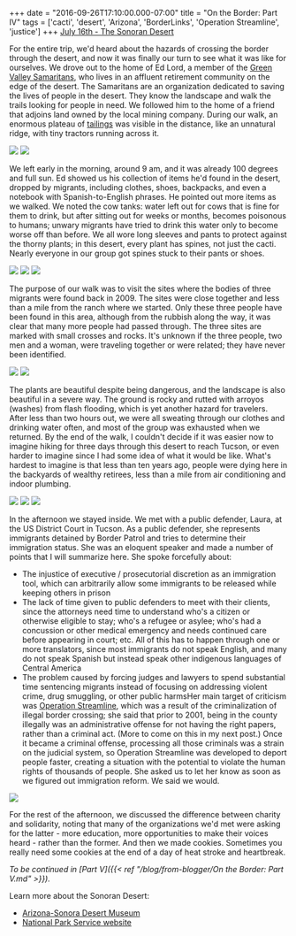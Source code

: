 +++
date = "2016-09-26T17:10:00.000-07:00"
title = "On the Border: Part IV"
tags = ['cacti', 'desert', 'Arizona', 'BorderLinks', 'Operation Streamline', 'justice']
+++
<u>July 16th - The Sonoran Desert</u>

For the entire trip, we'd heard about the hazards of crossing the border through the desert, and now it was finally our turn to see what it was like for ourselves.  We drove out to the home of Ed Lord, a member of the [Green Valley Samaritans](http://www.gvs-samaritans.org/), who lives in an affluent retirement community on the edge of the desert.  The Samaritans are an organization dedicated to saving the lives of people in the desert.  They know the landscape and walk the trails looking for people in need.  We followed him to the home of a friend that adjoins land owned by the local mining company.  During our walk, an enormous plateau of [tailings](https://en.wikipedia.org/wiki/Tailings) was visible in the distance, like an unnatural ridge, with tiny tractors running across it.

<img src="https://4.bp.blogspot.com/-zsU9G8yPz1w/Vjg70OcnbbI/AAAAAAAAH08/IUAXJTsk3kQONg27o5L0ASHbcMExkj_0ACPcB/s1600/IMG_2343.jpg"/>

<img src="https://3.bp.blogspot.com/-Sgf2sZ6OBdw/Vjg71q9KACI/AAAAAAAAH1U/21BMW5J0ffkWg82amWA6zvPi4SQVLrJ_ACPcB/s1600/IMG_2352.jpg"/>

We left early in the morning, around 9 am, and it was already 100 degrees and full sun.  Ed showed us his collection of items he'd found in the desert, dropped by migrants, including clothes, shoes, backpacks, and even a notebook with Spanish-to-English phrases.  He pointed out more items as we walked.  We noted the cow tanks: water left out for cows that is fine for them to drink, but after sitting out for weeks or months, becomes poisonous to humans; unwary migrants have tried to drink this water only to become worse off than before.  We all wore long sleeves and pants to protect against the thorny plants; in this desert, every plant has spines, not just the cacti.  Nearly everyone in our group got spines stuck to their pants or shoes.

<img src="https://1.bp.blogspot.com/-3Qv-Ji94Tl8/Vjg71CSFPPI/AAAAAAAAH1M/OJa-tBAuV005ABtwLXcJrj5Xa6K8DJpKgCPcB/s1600/IMG_2348.jpg"/>

<img src="https://1.bp.blogspot.com/-H52ZkNbzLQg/Vjg73NFEHUI/AAAAAAAAH1k/AEaM0q3eBykZmzVAoEMRrdTx8O32DEyygCPcB/s1600/IMG_2356.jpg"/>

<img src="https://2.bp.blogspot.com/-ALj54RRnF-c/Vjg8BtlnqKI/AAAAAAAAH2k/IRJX56j0xxcWJq09jBJBYLIG0Sw9bueGQCPcB/s1600/IMG_2381.jpg"/>

The purpose of our walk was to visit the sites where the bodies of three migrants were found back in 2009.  The sites were close together and less than a mile from the ranch where we started.  Only these three people have been found in this area, although from the rubbish along the way, it was clear that many more people had passed through.  The three sites are marked with small crosses and rocks.  It's unknown if the three people, two men and a woman, were traveling together or were related; they have never been identified.

<img src="https://3.bp.blogspot.com/-PlRJFq_oC8s/Vjg8BLIrcWI/AAAAAAAAH2c/AoF948XS-mAQJtUvZW1fALbPpUwLkg8swCPcB/s1600/IMG_2380.jpg"/>

<img src="https://1.bp.blogspot.com/-ZszX3E0b7TE/Vjg76ibsAbI/AAAAAAAAH2U/_tVni-K_6ogUEM0FSGP7IcGpPYILfdMEACPcB/s1600/IMG_2377.jpg"/>

The plants are beautiful despite being dangerous, and the landscape is also beautiful in a severe way.  The ground is rocky and rutted with arroyos (washes) from flash flooding, which is yet another hazard for travelers.  After less than two hours out, we were all sweating through our clothes and drinking water often, and most of the group was exhausted when we returned.  By the end of the walk, I couldn't decide if it was easier now to imagine hiking for three days through this desert to reach Tucson, or even harder to imagine since I had some idea of what it would be like.  What's hardest to imagine is that less than ten years ago, people were dying here in the backyards of wealthy retirees, less than a mile from air conditioning and indoor plumbing.

<img src="https://4.bp.blogspot.com/-S2xoeKVhb5M/Vjg8CCQVasI/AAAAAAAAH2s/tYomc39ab0IOiRQxgeS__pGZajwtKQrKQCPcB/s1600/IMG_2389.jpg"/>

<img src="https://4.bp.blogspot.com/-FRzJGgRYh0o/Vjg8C12mXWI/AAAAAAAAH20/bPr6DT-8Z0MU2zwdwafulD991hODk0gDgCPcB/s1600/IMG_2393.jpg"/>

<img src="https://3.bp.blogspot.com/-D9lD6FY3Sb8/Vjg76NelWMI/AAAAAAAAH2I/8XDaQSW7loE-vok1Eaiyg0GKLd4kLXGoQCPcB/s1600/IMG_2373.jpg"/>

In the afternoon we stayed inside.  We met with a public defender, Laura, at the US District Court in Tucson.  As a public defender, she represents immigrants detained by Border Patrol and tries to determine their immigration status.  She was an eloquent speaker and made a number of points that I will summarize here.  She spoke forcefully about:

  *  The injustice of executive / prosecutorial discretion as an immigration tool, which can arbitrarily allow some immigrants to be released while keeping others in prison
  *  The lack of time given to public defenders to meet with their clients, since the attorneys need time to understand who's a citizen or otherwise eligible to stay; who's a refugee or asylee; who's had a concussion or other medical emergency and needs continued care before appearing in court; etc.  All of this has to happen through one or more translators, since most immigrants do not speak English, and many do not speak Spanish but instead speak other indigenous languages of Central America
  *  The problem caused by forcing judges and lawyers to spend substantial time sentencing migrants instead of focusing on addressing violent crime, drug smuggling, or other public harmsHer main target of criticism was [Operation Streamline](https://en.wikipedia.org/wiki/Operation_Streamline), which was a result of the criminalization of illegal border crossing; she said that prior to 2001, being in the county illegally was an administrative offense for not having the right papers, rather than a criminal act.  (More to come on this in my next post.)  Once it became a criminal offense, processing all those criminals was a strain on the judicial system, so Operation Streamline was developed to deport people faster, creating a situation with the potential to violate the human rights of thousands of people.  She asked us to let her know as soon as we figured out immigration reform.  We said we would.

<img src="https://3.bp.blogspot.com/-za3AYOw0c8s/Vjg8DZFu8yI/AAAAAAAAH28/UqXjvy4AU58hNPISPZBtGY2kDa9FT8fIACPcB/s1600/IMG_2395.jpg"/>

For the rest of the afternoon, we discussed the difference between charity and solidarity, noting that many of the organizations we'd met were asking for the latter - more education, more opportunities to make their voices heard - rather than the former.  And then we made cookies.  Sometimes you really need some cookies at the end of a day of heat stroke and heartbreak.

*To be continued in [Part V]({{< ref "/blog/from-blogger/On the Border: Part V.md" >}}).*

Learn more about the Sonoran Desert:

  *  [Arizona-Sonora Desert Museum](http://www.desertmuseum.org/desert/sonora.php)
  *  [National Park Service website](https://science.nature.nps.gov/im/units/sodn/sonoran.cfm)
